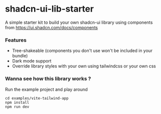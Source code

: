 # shadcn-ui-lib-starter
A simple starter kit to build your own shadcn-ui library using components from https://ui.shadcn.com/docs/components

### Features
- Tree-shakeable (components you don't use won't be included in your bundle)
- Dark mode support
- Override library styles with your own using tailwindcss or your own css

### Wanna see how this library works ?

Run the example project and play around 

```
cd examples/vite-tailwind-app
npm install
npm run dev
```
